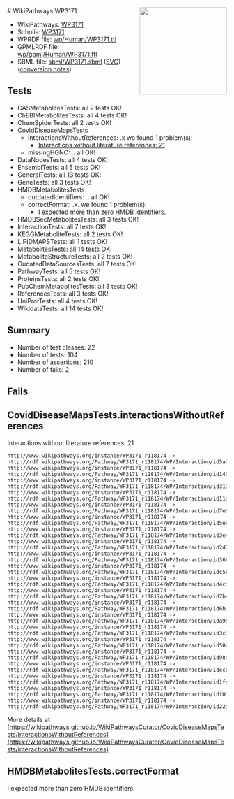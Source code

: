 <img style="float: right; width: 200px" src="../logo.png" />
# WikiPathways WP3171

* WikiPathways: [WP3171](https://identifiers.org/wikipathways:WP3171)
* Scholia: [WP3171](https://scholia.toolforge.org/wikipathways/WP3171)
* WPRDF file: [wp/Human/WP3171.ttl](../wp/Human/WP3171.ttl)
* GPMLRDF file: [wp/gpml/Human/WP3171.ttl](../wp/gpml/Human/WP3171.ttl)
* SBML file: [sbml/WP3171.sbml](../sbml/WP3171.sbml) ([SVG](../sbml/WP3171.svg)) ([conversion notes](../sbml/WP3171.txt))

## Tests
* CASMetabolitesTests: all 2 tests OK!
* ChEBIMetabolitesTests: all 4 tests OK!
* ChemSpiderTests: all 2 tests OK!
* CovidDiseaseMapsTests
    * interactionsWithoutReferences: .x we found 1 problem(s):
        * [Interactions without literature references: 21](#9701cd01)
    * missingHGNC: .. all OK!
* DataNodesTests: all 4 tests OK!
* EnsemblTests: all 5 tests OK!
* GeneralTests: all 13 tests OK!
* GeneTests: all 3 tests OK!
* HMDBMetabolitesTests
    * outdatedIdentifiers: .. all OK!
    * correctFormat: .x. we found 1 problem(s):
        * [I expected more than zero HMDB identifiers.](#ad154c1e)
* HMDBSecMetabolitesTests: all 3 tests OK!
* InteractionTests: all 7 tests OK!
* KEGGMetaboliteTests: all 2 tests OK!
* LIPIDMAPSTests: all 1 tests OK!
* MetabolitesTests: all 14 tests OK!
* MetaboliteStructureTests: all 2 tests OK!
* OudatedDataSourcesTests: all 7 tests OK!
* PathwayTests: all 5 tests OK!
* ProteinsTests: all 2 tests OK!
* PubChemMetabolitesTests: all 3 tests OK!
* ReferencesTests: all 3 tests OK!
* UniProtTests: all 4 tests OK!
* WikidataTests: all 14 tests OK!


## Summary

* Number of test classes: 22
* Number of tests: 104
* Number of assertions: 210
* Number of fails: 2

## Fails

<a name="9701cd01" />

## CovidDiseaseMapsTests.interactionsWithoutReferences

Interactions without literature references: 21
```
http://www.wikipathways.org/instance/WP3171_r118174 -> http://rdf.wikipathways.org/Pathway/WP3171_r118174/WP/Interaction/id5abc7813
http://www.wikipathways.org/instance/WP3171_r118174 -> http://rdf.wikipathways.org/Pathway/WP3171_r118174/WP/Interaction/id142a5335
http://www.wikipathways.org/instance/WP3171_r118174 -> http://rdf.wikipathways.org/Pathway/WP3171_r118174/WP/Interaction/id3132a57f
http://www.wikipathways.org/instance/WP3171_r118174 -> http://rdf.wikipathways.org/Pathway/WP3171_r118174/WP/Interaction/id11ed4856
http://www.wikipathways.org/instance/WP3171_r118174 -> http://rdf.wikipathways.org/Pathway/WP3171_r118174/WP/Interaction/id7e00465d
http://www.wikipathways.org/instance/WP3171_r118174 -> http://rdf.wikipathways.org/Pathway/WP3171_r118174/WP/Interaction/id5ec20d64
http://www.wikipathways.org/instance/WP3171_r118174 -> http://rdf.wikipathways.org/Pathway/WP3171_r118174/WP/Interaction/id3e40d5ad
http://www.wikipathways.org/instance/WP3171_r118174 -> http://rdf.wikipathways.org/Pathway/WP3171_r118174/WP/Interaction/id2d7fa1a9
http://www.wikipathways.org/instance/WP3171_r118174 -> http://rdf.wikipathways.org/Pathway/WP3171_r118174/WP/Interaction/id3691f31
http://www.wikipathways.org/instance/WP3171_r118174 -> http://rdf.wikipathways.org/Pathway/WP3171_r118174/WP/Interaction/idc5e2e3eb
http://www.wikipathways.org/instance/WP3171_r118174 -> http://rdf.wikipathways.org/Pathway/WP3171_r118174/WP/Interaction/id4cffbe6e
http://www.wikipathways.org/instance/WP3171_r118174 -> http://rdf.wikipathways.org/Pathway/WP3171_r118174/WP/Interaction/id7be645e7
http://www.wikipathways.org/instance/WP3171_r118174 -> http://rdf.wikipathways.org/Pathway/WP3171_r118174/WP/Interaction/id6b7dac17
http://www.wikipathways.org/instance/WP3171_r118174 -> http://rdf.wikipathways.org/Pathway/WP3171_r118174/WP/Interaction/ida9578ba1
http://www.wikipathways.org/instance/WP3171_r118174 -> http://rdf.wikipathways.org/Pathway/WP3171_r118174/WP/Interaction/id3c3e8a6a
http://www.wikipathways.org/instance/WP3171_r118174 -> http://rdf.wikipathways.org/Pathway/WP3171_r118174/WP/Interaction/id50c36ff3
http://www.wikipathways.org/instance/WP3171_r118174 -> http://rdf.wikipathways.org/Pathway/WP3171_r118174/WP/Interaction/id98a60d81
http://www.wikipathways.org/instance/WP3171_r118174 -> http://rdf.wikipathways.org/Pathway/WP3171_r118174/WP/Interaction/idece07237
http://www.wikipathways.org/instance/WP3171_r118174 -> http://rdf.wikipathways.org/Pathway/WP3171_r118174/WP/Interaction/id1fc2e804
http://www.wikipathways.org/instance/WP3171_r118174 -> http://rdf.wikipathways.org/Pathway/WP3171_r118174/WP/Interaction/idf01b400
http://www.wikipathways.org/instance/WP3171_r118174 -> http://rdf.wikipathways.org/Pathway/WP3171_r118174/WP/Interaction/id22ae7c5a
```

More details at [https://wikipathways.github.io/WikiPathwaysCurator/CovidDiseaseMapsTests/interactionsWithoutReferences](https://wikipathways.github.io/WikiPathwaysCurator/CovidDiseaseMapsTests/interactionsWithoutReferences)

<a name="ad154c1e" />

## HMDBMetabolitesTests.correctFormat

I expected more than zero HMDB identifiers.
